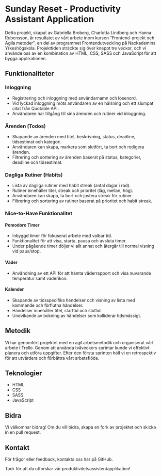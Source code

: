 # Sunday Reset - Productivity Assistant Application

Detta projekt, skapat av Gabriella Broberg, Charlotta Lindberg och Hanna Rubensson, är resultatet av vårt arbete inom kursen "Frontend-projekt och Agila metoder", 
en del av programmet Frontendutveckling på Nackademins Yrkeshögskola. Projekttiden sträckte sig över knappt tre veckor, 
och vi använde oss av en kombination av HTML, CSS, SASS och JavaScript för att bygga applikationen.

## Funktionaliteter

### Inloggning
- Registrering och inloggning med användarnamn och lösenord.
- Vid lyckad inloggning möts användaren av en hälsning och ett slumpat citat från Quotable API.
- Användaren har tillgång till sina ärenden och rutiner vid inloggning.

### Ärenden (Todos)
- Skapande av ärenden med titel, beskrivning, status, deadline, tidsestimat och kategori.
- Användaren kan skapa, markera som slutfört, ta bort och redigera ärenden.
- Filtrering och sortering av ärenden baserat på status, kategorier, deadline och tidsestimat.

### Dagliga Rutiner (Habits)
- Lista av dagliga rutiner med habit streak (antal dagar i rad).
- Rutiner innehåller titel, streak och prioritet (låg, mellan, hög).
- Användaren kan skapa, ta bort och justera streak för rutiner.
- Filtrering och sortering av rutiner baserat på prioritet och habit streak.

### Nice-to-Have Funktionalitet

#### Pomodoro Timer
- Inbyggd timer för fokuserat arbete med valbar tid.
- Funktionalitet för att visa, starta, pausa och avsluta timer.
- Under pågående timer döljer vi allt annat och återgår till normal visning vid paus/stop.

#### Väder
- Användning av ett API för att hämta väderrapport och visa nuvarande temperatur samt väderikon.

#### Kalender
- Skapande av tidsspecifika händelser och visning av lista med kommande och förflutna händelser.
- Händelser innehåller titel, starttid och sluttid.
- Undvikande av bokning av händelser som kolliderar tidsmässigt.

## Metodik

Vi har genomfört projektet med en agil arbetsmetodik och organiserat vårt arbete i Trello. 
Genom att använda tvåveckors sprintar kunde vi effektivt planera och utföra uppgifter. 
Efter den första sprinten höll vi en retrospektiv för att utvärdera och förbättra vårt arbetsflöde.

## Teknologier
- HTML
- CSS
- SASS
- JavaScript

## Bidra
Vi välkomnar bidrag! Om du vill bidra, skapa en fork av projektet och skicka in en pull request.

## Kontakt
För frågor eller feedback, kontakta oss här på GitHub.

Tack för att du utforskar vår produktivitetsassistentapplikation!
